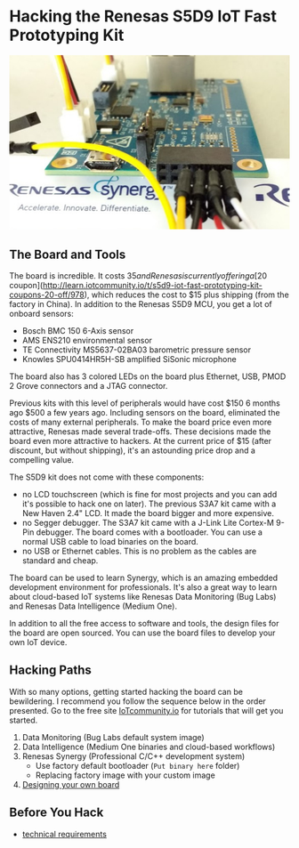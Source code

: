 # Hacking the Renesas S5D9 IoT Fast Prototyping Kit

![](img/board/board-pmod.jpg)

## The Board and Tools

The board is incredible. It costs $35 and Renesas is currently
offering a [$20 coupon](http://learn.iotcommunity.io/t/s5d9-iot-fast-prototyping-kit-coupons-20-off/978), 
which reduces the cost to $15 plus shipping (from the factory in China). In addition to the
Renesas S5D9 MCU, you get a lot of onboard sensors:

- Bosch BMC 150 6-Axis sensor
- AMS ENS210 environmental sensor
- TE Connectivity MS5637-02BA03 barometric pressure sensor
- Knowles SPU0414HR5H-SB amplified SiSonic microphone

The board also has 3 colored LEDs on the board plus Ethernet, USB, PMOD 2 Grove connectors and
a JTAG connector. 

Previous kits with this level of peripherals would have cost $150 6 months ago $500 a few
years ago. Including sensors on the board, eliminated the costs of many external 
peripherals. To make the board price even more attractive, Renesas made
 several trade-offs. These decisions made the board even more attractive
 to hackers. At the current price of $15 (after discount, but without
shipping), it's an astounding price drop and a compelling value.

The S5D9 kit does not come with these components:

- no LCD touchscreen (which is fine for most projects and you can add it's possible to hack one on later). The previous S3A7 kit
came with a New Haven 2.4" LCD. It made the board bigger and more expensive.
- no Segger debugger. The S3A7 kit came with a J-Link Lite Cortex-M 9-Pin debugger. The board comes with a bootloader. You can use a normal USB cable to load binaries on the board. 
- no USB or Ethernet cables. This is no problem as the cables are standard and cheap.

The board can be used to learn Synergy, which is an amazing embedded development environment
for professionals. It's also a
great way to learn about cloud-based IoT systems like Renesas Data Monitoring (Bug Labs) and
Renesas Data Intelligence (Medium One).

In addition to all the free access to software and tools, the design files for the board are 
open sourced. You can use the board files to develop your own IoT device. 

## Hacking Paths

With so many options, getting started hacking the board can be bewildering. I recommend
you follow the sequence below in the order presented. Go to the free site
[IoTcommunity.io](http://learn.iotcommunity.io/) for tutorials that will get you started.

1. Data Monitoring (Bug Labs default system image)
2. Data Intelligence (Medium One binaries and cloud-based workflows)
3. Renesas Synergy (Professional C/C++ development system)
    * Use factory default bootloader (`Put binary here` folder)
    * Replacing factory image with your custom image
4. [Designing your own board](design/files.md)

## Before You Hack

* [technical requirements](requirements.md)

